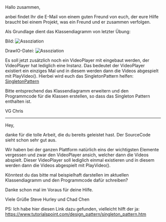 Hallo zusammen,

anbei findet Ihr die E-Mail von einem guten Freund von euch, der eure Hilfe braucht bei einem Projekt, was ein Freund und er zusammen verfolgen.

Als Grundlage dient das Klassendiagramm von letzter Übung:

Bild:
![Assoziation](img/classdiagramm_solution_chapter03.png)

DrawIO-Datei:
![Assoziation](img/classdiagramm_solution_chapter03.drawio)

Es soll jetzt zusätzlich noch ein VideoPlayer mit eingebaut werden, der VideoPlayer hat lediglich eine Instanz. Das bedeutet der VideoPlayer existiert ein einziges Mal und in diesem werden dann die Videos abgespielt mit PlayVideo().
Hierbei wird euch das SingletonPattern helfen:
[SingletonPattern](https://www.tutorialspoint.com/design_pattern/singleton_pattern.htm)

Bitte entsprechend das Klassendiagramm erweitern und den Programmcode für die Klassen erstellen, so dass das Singleton Pattern enthalten ist.

VG Chris

________________________________________________________________

Hey,

danke für die tolle Arbeit, die du bereits geleistet hast.
Der SourceCode sieht schon sehr gut aus.

Wir haben bei der ganzen Plattform natürlich eins der wichtigsten Elemente vergessen und zwar den VideoPlayer ansich, welcher dann die Videos abspielt. Dieser VideoPlayer soll lediglich einmal existieren und in diesem werden dann die Videos abgespielt mit PlayVideo().

Könntest du das bitte mal beispielhaft darstellen im aktuellen Klassendiagramm und den Programmcode dafür schreiben?

Danke schon mal im Voraus für deine Hilfe.

Viele Grüße 
Steve Hurley und Chad Chen

PS: Ich habe hier diesen Link dazu gefunden, vielleicht hilft der ja: https://www.tutorialspoint.com/design_pattern/singleton_pattern.htm